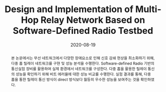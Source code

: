 ---
title: "Design and Implementation of Multi-Hop Relay Network Based on Software-Defined Radio Testbed"
collection: publications
permalink: /publication/2020-dc2
date: 2020-08-19
venue: '대한전자공학회 하계학술대회'
paperurl: 'https://www.dbpia.co.kr/Journal/articleDetail?nodeId=NODE10448002'
# slidesurl: 'http://academicpages.github.io/files/slides1.pdf'
pubtype: 'domestic_conference'
# just display our icon symbols
# link: 'https://www.dbpia.co.kr/Journal/articleDetail?nodeId=NODE10448002'
# code: 'https://github.com/FIVEYOUNGWOO/SDR-Based-Multi-Hop-Relay-Network-Testbed'
github: 'https://github.com/FIVEYOUNGWOO/SDR-Based-Multi-Hop-Relay-Network-Testbed'
citation: '<strong>오영우</strong>, 김준수, 박시웅, 최우열. &quot;소프트웨어 정의 라디오 테스트베드 기반 다중 홉 릴레이 네트워크 설계.&quot; <i>2020 대한전자공학회 하계학술대회</i>, 제주, 대한민국, 2020.08.19 - 21. (<u>Status: Presented on 2020.08.19.</u>)'
excerpt_separator: ""
abstract: 본 논문에서는 무선 네트워크에서 다양한 장애요소로 인해 신호 감쇄 현상을 최소화하기 위해, 다중 홉 릴레이 네트워크를 구현 및 성능 분석을 수행한다. Software-defined Radio 기반의 통신실험 장비를 활용하여 실제 환경에서 네트워크를 구성한다. 다중 홉을 활용한 릴레이 통신의 성능을 확인하기 위해 비트 에러율에 대한 성능 비교를 수행한다. 실험 결과를 통해, 다중 홉을 통한 릴레이 통신 방식이 direct 방식보다 월등히 우수한 성능을 보여주는 것을 확인하였다.
---